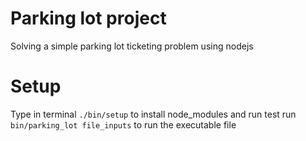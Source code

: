# Parking lot project
Solving a simple parking lot ticketing problem using nodejs
# Setup
 Type in terminal `./bin/setup` to install node_modules and run test
 run `bin/parking_lot file_inputs` to run the executable file